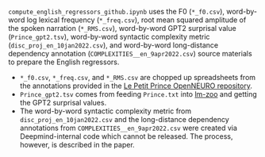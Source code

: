 `compute_english_regressors_github.ipynb` uses the F0 (`*_f0.csv`), word-by-word log lexical frequency (`*_freq.csv`), root mean squared amplitude of the spoken narration (`*_RMS.csv`), word-by-word GPT2 surprisal value (`Prince_gpt2.tsv`), word-by-word syntactic complexity metric (`disc_proj_en_10jan2022.csv`), and word-by-word long-distance dependency annotation (`COMPLEXITIES__en_9apr2022.csv`) source materials to prepare the English regressors.
  - `*_f0.csv`, `*_freq.csv`, and `*_RMS.csv` are chopped up spreadsheets from the annotations provided in the <a href="https://openneuro.org/datasets/ds003643/versions/2.0.1">Le Petit Prince OpenNEURO repository</a>.
  - `Prince_gpt2.tsv` comes from feeding `Prince.txt` into <a href="https://cpllab.github.io/lm-zoo/">lm-zoo</a> and getting the GPT2 surprisal values.
  - The word-by-word syntactic complexity metric from `disc_proj_en_10jan2022.csv` and the long-distance dependency annotations from `COMPLEXITIES__en_9apr2022.csv` were created via Deepmind-internal code which cannot be released. The process, however, is described in the paper.
